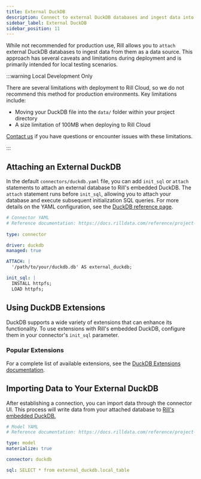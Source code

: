 ```yaml
---
title: External DuckDB 
description: Connect to external DuckDB databases and ingest data into Rill
sidebar_label: External DuckDB 
sidebar_position: 11
---
```


<!-- WARNING: There are links to this page in source code. If you move it, find and replace the links and consider adding a redirect in docusaurus.config.js. -->

While not recommended for production use, Rill allows you to `attach` external DuckDB databases to ingest data from them as a data source. This approach has several caveats and limitations during deployment and is primarily intended for local testing scenarios.

:::warning Local Development Only

There are several limitations with deployment to Rill Cloud, so we do not recommend this method for production environments. Key limitations include:

- Moving your DuckDB file into the `data/` folder within your project directory
- A size limitation of 100MB when deploying to Rill Cloud

[Contact us](/contact) if you have questions or encounter issues with these limitations.

:::

## Attaching an External DuckDB

In the default `connectors/duckdb.yaml` file, you can add `init_sql` or `attach` statements to attach an external database to Rill's embedded DuckDB. The `attach` statement runs before `init_sql`, allowing you to attach your database and execute subsequent initialization SQL queries. For more details on the YAML configuration, see the [DuckDB reference page](/reference/project-files/connectors#duckdb).

```yaml
# Connector YAML
# Reference documentation: https://docs.rilldata.com/reference/project-files/connectors
  
type: connector

driver: duckdb
managed: true

ATTACH: |
  '/path/to/your/duckdb.db' AS external_duckdb;

init_sql: |
  INSTALL httpfs;
  LOAD httpfs;
```

## Using DuckDB Extensions

DuckDB supports a wide variety of extensions that can enhance its functionality. To use extensions with Rill's embedded DuckDB, configure them in your connector's `init_sql` parameter.


### Popular Extensions

For a complete list of available extensions, see the [DuckDB Extensions documentation](https://duckdb.org/docs/extensions/overview).


## Importing Data to Your External DuckDB

After establishing a connection, you can import data through the connector UI. This process will write data from your attached database to [Rill's embedded DuckDB.](/connect/olap/duckdb#rill-managed-duckdb)

```yaml
# Model YAML
# Reference documentation: https://docs.rilldata.com/reference/project-files/models

type: model
materialize: true

connector: duckdb

sql: SELECT * from external_duckdb.local_table
```